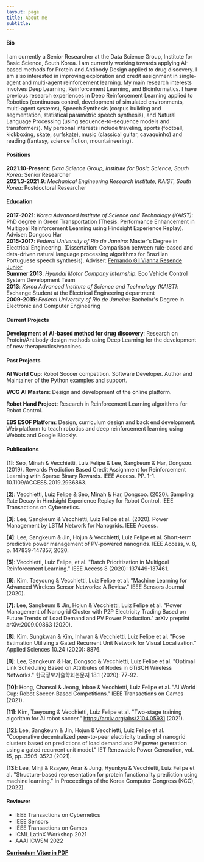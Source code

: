 ```yaml
---
layout: page
title: About me
subtitle: 
---
```


#### Bio

I am currently a Senior Researcher at the Data Science Group, Institute for Basic Science, South Korea. I am currently working towards applying AI-based methods for Protein and Antibody Design applied to drug discovery. I am also interested in improving exploration and credit assignment in single-agent and multi-agent reinforcement learning. My main research interests involves Deep Learning, Reinforcement Learning, and Bioinformatics. I have previous research experiences in Deep Reinforcement Learning applied to Robotics (continuous control, development of simulated environments, multi-agent systems), Speech Synthesis (corpus building and segmentation, statistical parametric speech synthesis), and Natural Language Processing (using sequence-to-sequence models and transformers). My personal interests include traveling, sports (football, kickboxing, skate, surfskate), music (classical guitar, cavaquinho) and reading (fantasy, science fiction, mountaineering).

#### Positions

**2021.10-Present**: _Data Science Group, Institute for Basic Science, South Korea_: Senior Researcher  
**2021.3-2021.9**: _Mechanical Engineering Research Institute, KAIST, South Korea_: Postdoctoral Researcher

#### Education

**2017-2021**: _Korea Advanced Institute of Science and Technology (KAIST)_: PhD degree in Green Transportation (Thesis: Performance Enhancement in Multigoal Reinforcement Learning using Hindsight Experience Replay). Adviser: Dongsoo Har  
**2015-2017**: _Federal University of Rio de Janeiro_: Master's Degree in Electrical Engineering. (Dissertation: Comparison between rule-based and data-driven natural language processing algorithms for Brazilian Portuguese speech synthesis). Adviser: [Fernando Gil Vianna Resende Junior](http://pee.ufrj.br/prof/?ID=gil)  
**Summer 2013**: _Hyundai Motor Company Internship_: Eco Vehicle Control System Development Team  
**2013**: _Korea Advanced Institute of Science and Technology (KAIST)_: Exchange Student at the Electrical Engineering department  
**2009-2015**: _Federal University of Rio de Janeiro_: Bachelor's Degree in Electronic and Computer Engineering

#### Current Projects
 
**Development of AI-based method for drug discovery**: Research on Protein/Antibody design methods using Deep Learning for the development of new therapeutics/vaccines.

#### Past Projects
 
**AI World Cup**: Robot Soccer competition. Software Developer. Author and Maintainer of the Python examples and support.

**WCG AI Masters**: Design and development of the online platform.

**Robot Hand Project**: Research in Reinforcement Learning algorithms for Robot Control.

**EBS ESOF Platform**: Design, curriculum design and back end development. Web platform to teach robotics and deep reinforcement learning using Webots and Google Blockly.

#### Publications
 
**[1]**: Seo, Minah & Vecchietti, Luiz Felipe & Lee, Sangkeum & Har, Dongsoo. (2019). Rewards Prediction Based Credit Assignment for Reinforcement Learning with Sparse Binary Rewards. IEEE Access. PP. 1-1. 10.1109/ACCESS.2019.2936863. 

**[2]**: Vecchietti, Luiz Felipe & Seo, Minah & Har, Dongsoo. (2020). Sampling Rate Decay in Hindsight Experience Replay for Robot Control. IEEE Transactions on Cybernetics.  

**[3]**: Lee, Sangkeum & Vecchietti, Luiz Felipe et al. (2020). Power Management by LSTM Network for Nanogrids. IEEE Access.

**[4]**: Lee, Sangkeum & Jin, Hojun & Vecchietti, Luiz Felipe et al. Short-term predictive power management of PV-powered nanogrids. IEEE Access, v. 8, p. 147839-147857, 2020.

**[5]**: Vecchietti, Luiz Felipe, et al. "Batch Prioritization in Multigoal Reinforcement Learning." IEEE Access 8 (2020): 137449-137461.

**[6]**: Kim, Taeyoung & Vecchietti, Luiz Felipe et al. "Machine Learning for Advanced Wireless Sensor Networks: A Review." IEEE Sensors Journal (2020).

**[7]**: Lee, Sangkeum & Jin, Hojun & Vecchietti, Luiz Felipe et al. "Power Management of Nanogrid Cluster with P2P Electricity Trading Based on Future Trends of Load Demand and PV Power Production." arXiv preprint arXiv:2009.00863 (2020).

**[8]**: Kim, Sungkwan & Kim, Inhwan & Vecchietti, Luiz Felipe et al. "Pose Estimation Utilizing a Gated Recurrent Unit Network for Visual Localization." Applied Sciences 10.24 (2020): 8876.

**[9]**: Lee, Sangkeum & Har, Dongsoo & Vecchietti, Luiz Felipe et al. "Optimal Link Scheduling Based on Attributes of Nodes in 6TiSCH Wireless Networks." 한국정보기술학회논문지 18.1 (2020): 77-92.

**[10]**: Hong, Chansol & Jeong, Inbae & Vecchietti, Luiz Felipe et al. "AI World Cup: Robot Soccer-Based Competitions." IEEE Transactions on Games (2021).

**[11]**: Kim, Taeyoung & Vecchietti, Luiz Felipe et al. "Two-stage training algorithm for AI robot soccer." https://arxiv.org/abs/2104.05931 (2021).

**[12]**: Lee, Sangkeum & Jin, Hojun & Vecchietti, Luiz Felipe et al. "Cooperative decentralized peer-to-peer electricity trading of nanogrid clusters based on predictions of load demand and PV power generation using a gated recurrent unit model." IET Renewable Power Generation, vol. 15, pp. 3505-3523 (2021).

**[13]**: Lee, Minji & Rzayev, Anar & Jung, Hyunkyu & Vecchietti, Luiz Felipe et al. "Structure-based representation for protein functionality prediction using machine learning." in Proceedings of the Korea Computer Congress (KCC), (2022).

#### Reviewer

- IEEE Transactions on Cybernetics
- IEEE Sensors
- IEEE Transactions on Games
- ICML LatinX Workshop 2021
- AAAI ICWSM 2022

**[Curriculum Vitae in PDF](https://lfelipesv.github.io/assets/CV_Luiz_Felipe_Vecchietti.pdf)**